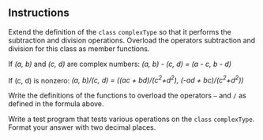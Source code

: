 ## Instructions ##
Extend the definition of the `class` `complexType` so that it performs the subtraction and division operations. Overload the operators subtraction and division for this class as member functions.


If *(a, b)* and *(c, d)* are complex numbers:  *(a, b) - (c, d) = (a - c, b - d)*

If (c, d) is nonzero: *(a, b)/(c, d) = ((ac + bd)/(c<sup>2</sup>+d<sup>2</sup>), (-ad + bc)/(c<sup>2</sup>+d<sup>2</sup>))*

Write the definitions of the functions to overload the operators `–` and `/` as defined in the formula above.

Write a test program that tests various operations on the `class` `complexType`. Format your answer with two decimal places.

